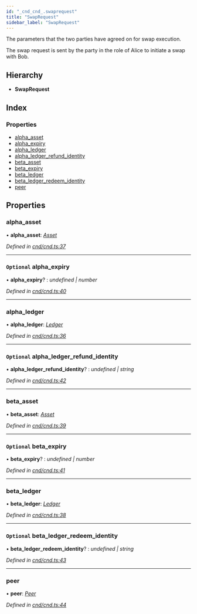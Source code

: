 ```yaml
---
id: "_cnd_cnd_.swaprequest"
title: "SwapRequest"
sidebar_label: "SwapRequest"
---
```


The parameters that the two parties have agreed on for swap execution.

The swap request is sent by the party in the role of Alice to initiate a swap with Bob.

## Hierarchy

* **SwapRequest**

## Index

### Properties

* [alpha_asset](_cnd_cnd_.swaprequest.md#alpha_asset)
* [alpha_expiry](_cnd_cnd_.swaprequest.md#optional-alpha_expiry)
* [alpha_ledger](_cnd_cnd_.swaprequest.md#alpha_ledger)
* [alpha_ledger_refund_identity](_cnd_cnd_.swaprequest.md#optional-alpha_ledger_refund_identity)
* [beta_asset](_cnd_cnd_.swaprequest.md#beta_asset)
* [beta_expiry](_cnd_cnd_.swaprequest.md#optional-beta_expiry)
* [beta_ledger](_cnd_cnd_.swaprequest.md#beta_ledger)
* [beta_ledger_redeem_identity](_cnd_cnd_.swaprequest.md#optional-beta_ledger_redeem_identity)
* [peer](_cnd_cnd_.swaprequest.md#peer)

## Properties

###  alpha_asset

• **alpha_asset**: *[Asset](_cnd_cnd_.asset.md)*

*Defined in [cnd/cnd.ts:37](https://github.com/comit-network/comit-js-sdk/blob/95ab111/src/cnd/cnd.ts#L37)*

___

### `Optional` alpha_expiry

• **alpha_expiry**? : *undefined | number*

*Defined in [cnd/cnd.ts:40](https://github.com/comit-network/comit-js-sdk/blob/95ab111/src/cnd/cnd.ts#L40)*

___

###  alpha_ledger

• **alpha_ledger**: *[Ledger](_cnd_cnd_.ledger.md)*

*Defined in [cnd/cnd.ts:36](https://github.com/comit-network/comit-js-sdk/blob/95ab111/src/cnd/cnd.ts#L36)*

___

### `Optional` alpha_ledger_refund_identity

• **alpha_ledger_refund_identity**? : *undefined | string*

*Defined in [cnd/cnd.ts:42](https://github.com/comit-network/comit-js-sdk/blob/95ab111/src/cnd/cnd.ts#L42)*

___

###  beta_asset

• **beta_asset**: *[Asset](_cnd_cnd_.asset.md)*

*Defined in [cnd/cnd.ts:39](https://github.com/comit-network/comit-js-sdk/blob/95ab111/src/cnd/cnd.ts#L39)*

___

### `Optional` beta_expiry

• **beta_expiry**? : *undefined | number*

*Defined in [cnd/cnd.ts:41](https://github.com/comit-network/comit-js-sdk/blob/95ab111/src/cnd/cnd.ts#L41)*

___

###  beta_ledger

• **beta_ledger**: *[Ledger](_cnd_cnd_.ledger.md)*

*Defined in [cnd/cnd.ts:38](https://github.com/comit-network/comit-js-sdk/blob/95ab111/src/cnd/cnd.ts#L38)*

___

### `Optional` beta_ledger_redeem_identity

• **beta_ledger_redeem_identity**? : *undefined | string*

*Defined in [cnd/cnd.ts:43](https://github.com/comit-network/comit-js-sdk/blob/95ab111/src/cnd/cnd.ts#L43)*

___

###  peer

• **peer**: *[Peer](_cnd_cnd_.peer.md)*

*Defined in [cnd/cnd.ts:44](https://github.com/comit-network/comit-js-sdk/blob/95ab111/src/cnd/cnd.ts#L44)*
